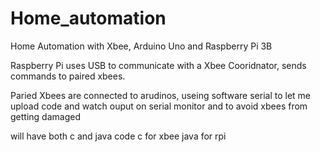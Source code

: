 # Home_automation
Home Automation with Xbee, Arduino Uno and Raspberry Pi 3B

Raspberry Pi uses USB to communicate with a Xbee Cooridnator, sends commands to paired xbees.

Paried Xbees are connected to arudinos, useing software serial to let me upload code and watch ouput on serial monitor and to avoid xbees from getting damaged

will have both c and java code
c for xbee
java for rpi

